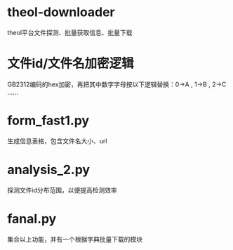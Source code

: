 # theol-downloader
theol平台文件探测、批量获取信息、批量下载
# 文件id/文件名加密逻辑
GB2312编码的hex加密，再把其中数字字母按以下逻辑替换：0->A , 1->B , 2->C ......
# form_fast1.py
生成信息表格，包含文件名大小、url
# analysis_2.py
探测文件id分布范围，以便提高检测效率
# fanal.py
集合以上功能，并有一个根据字典批量下载的模块
